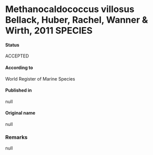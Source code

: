 Methanocaldococcus villosus Bellack, Huber, Rachel, Wanner & Wirth, 2011 SPECIES
=======

#### Status
ACCEPTED

#### According to
World Register of Marine Species

#### Published in
null

#### Original name
null

### Remarks
null
